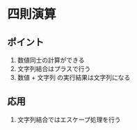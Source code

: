 # 四則演算

## ポイント

1. 数値同士の計算ができる
2. 文字列結合はプラスで行う
3. 数値 + 文字列 の実行結果は文字列になる

## 応用

1. 文字列結合ではエスケープ処理を行う
